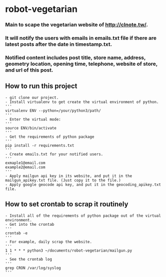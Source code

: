 # robot-vegetarian

### Main to scape the vegetarian website of http://clnote.tw/.
### It will notify the users with emails in emails.txt file if there are latest posts after the date in timestamp.txt.
### Notified content includes post title, store name, address, geometry location, opening time, telephone, website of store, and url of this post.

## How to run this project
	- git clone our project.
	- Install virtualenv to get create the virtual environment of python. 
	'''
	virtualenv ENV --python=/your/python3/path/
	'''
	- Enter the virtual mode:
	'''
	source ENV/bin/activate
	'''
	- Get the requirements of python package
	'''
	pip install -r requirements.txt
	'''
	- Create emails.txt for your notified users. 
	'''
	exmaple1@email.com
	example2@email.com
	'''
	- Apply mailgun api key in its website, and put it in the mailgun_apikey.txt file. (Just copy it to the file.)
	- Apply google geocode api key, and put it in the geocoding_apikey.txt file.
## How to set crontab to scrap it routinely
	- Install all of the requirements of python package out of the virtual environment.
	- Get into the crontab
	'''
	crontab -e
	'''
	- For example, daily scrap the website.
	'''
	1 1 * * * python3 ~/documents/robot-vegetarian/mailgun.py
	'''
	- See the crontab log
	'''
	grep CRON /var/log/syslog
	'''